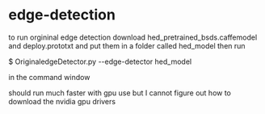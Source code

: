 # edge-detection
to run orgininal edge detection download hed_pretrained_bsds.caffemodel and deploy.prototxt and put them in a 
folder called hed_model
then run 

$ OriginaledgeDetector.py --edge-detector hed_model

in the command window

should run much faster with gpu use but I cannot figure out how to download the nvidia gpu drivers
